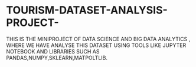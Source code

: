 # TOURISM-DATASET-ANALYSIS-PROJECT-
THIS IS THE MINIPROJECT OF DATA SCIENCE AND BIG DATA ANALYTICS , WHERE WE HAVE ANALYSE THIS  DATASET USING TOOLS LIKE JUPYTER NOTEBOOK AND LIBRARIES SUCH AS PANDAS,NUMPY,SKLEARN,MATPOLTLIB.
